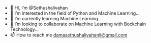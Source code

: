 - 👋 Hi, I’m @Sethushalivahan
- 👀 I’m interested in the field of Python and Machine Learning...
- 🌱 I’m currently learning  Machine Learning...
- 💞️ I’m looking to collaborate on  Machine Learning with Bockchain Technology...
- 📫 How to reach me damasethushalivahanil@gmail.com

<!---
Sethushalivahan/Sethushalivahan is a ✨ special ✨ repository because its `README.md` (this file) appears on your GitHub profile.
You can click the Preview link to take a look at your changes.
--->
